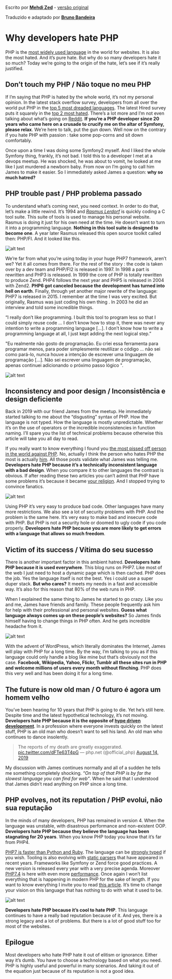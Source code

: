Escrito por [**Mehdi Zed**](https://jesuisundev.com/) - [versão original](https://www.jesuisundev.com/en/why-developers-hate-php)

Traduzido e adaptado por [**Bruno Bandeira**](https://brunobandeira.me/)

# Why developers hate PHP

PHP is the [most widely used language](https://w3techs.com/technologies/overview/programming_language) in the world for websites. It is also the most hated. And it’s pure hate. But why do so many developers hate it so much? Today we’re going to the origin of the hate, let’s see if it’s really justified.

## Don’t touch my PHP / Não toque no meu PHP

If I’m saying that PHP is hated by the whole world, it’s not my personal opinion. In the latest stack overflow survey, developers from all over the world put PHP in the [top 5 most dreaded languages](https://insights.stackoverflow.com/survey/2019#most-loved-dreaded-and-wanted). The latest Hired survey puts it squarely in the [top 2 most hated](https://hired.com/state-of-software-engineers#experience). There’s a lot more and I’m not even talking about what’s going on [Reddit](https://www.reddit.com/r/lolphp/). **If you’re a PHP developer since 20 years who came here on a crusade to crucify me on the altar of Symfony, please relax**. We’re here to talk, put the gun down. Well now on the contrary if you hate PHP with passion : take some pop-corns and sit down comfortably.

Once upon a time I was doing some Symfony2 myself. And I liked the whole Symfony thing, frankly, it’s not bad. I told this to a developer I met at a devops meetup. He was shocked, he was about to vomit, he looked at me like I just murdered a newborn baby. From now on I’m going to call him James to make it easier. So I immediately asked James a question: **why so much hatred?**

## PHP trouble past / PHP problema passado

To understand what’s coming next, you need context. In order to do that, let’s make a little rewind. It’s 1994 and [*Rasmus Lerdorf*](https://twitter.com/rasmus) is quickly coding a C tool suite. This suite of tools is used to manage his personal website. Rasmus is doing it just for his own need at the time. He doesn’t want to turn it into a programming language. **Nothing in this tool suite is designed to become one**. A year later Rasmus released this open source toolkit called then: PHP/FI. And it looked like this.

![alt text](./002-files/001.png "Rasmus sample")

We’re far from what you’re using today in your huge PHP7 framework, aren’t we? Yet it all comes from there. For the rest of the story : the code is taken over by a dev team and PHP/FI2 is released in 1997. In 1998 a part is rewritten and PHP3 is released. In 1999 the core of PHP is totally rewritten to produce Zend. PHP4 follows the next year and PHP5 is released in 2004 with Zend2. **PHP6 got canceled because the development has turned into hell on earth**. Finally, through yet another major rewrite of the language: PHP7 is released in 2015. I remember at the time I was very excited. But originally, Rasmus was just coding his own thing . In 2003 he did an interview and told some incredible things.

“I really don’t like programming. I built this tool to program less so that I could simply reuse code … I don’t know how to stop it, there was never any intention to write a programming language […]. I don’t know how to write a programming language at all, I just kept adding the next logical step.”

"Eu realmente não gosto de programação. Eu criei essa ferramenta para programar menos, para poder simplesmente reutilizar o código ... não sei como pará-lo, nunca houve a intenção de escrever uma linguagem de programação [...]. Não sei escrever uma linguagem de programação, apenas continuei adicionando o próximo passo lógico ".

![alt text](./002-files/002.gif "woops")

## Inconsistency and poor design / Inconsistência e design deficiente

Back in 2019 with our friend James from the meetup. He immediately started talking to me about the “disgusting” syntax of PHP. How the language is not typed. How the language is mostly unpredictable. Whether it’s on the use of operators or the incredible inconsistencies in function naming. I’ll spare you the list of technical problems because otherwise this article will take you all day to read.

If you really want to know everything I found you [the most pissed off person in the world against PHP](https://eev.ee/blog/2012/04/09/php-a-fractal-of-bad-design/). No, actually I think the person who hates PHP the most is actually [him](https://whydoesitsuck.com/why-does-php-suck/). All those posts validate what James was telling me. **Developers hate PHP because it’s a technically inconsistent language with a bad design**. When you compare it to other languages the contrast is obvious. If after reading these two articles you can’t admit that PHP have some problems it’s because it became [your religion](https://www.jesuisundev.com/en/religion-among-developers/). And I stopped trying to convince fanatics.

![alt text](./002-files/003.jpg "PHP Best Practices")

Using PHP it’s very easy to produce bad code. Other languages have many more restrictions. We also see a lot of security problems with PHP. And the problem is the same here. It’s very easy to make bad and insecure code with PHP. But PHP is not a security hole or doomed to ugly code if you code properly. **Developers hate PHP because you are more likely to get errors with a language that allows so much freedom**.


## Victim of its success / Vítima do seu sucesso

There is another important factor in this ambient hatred. **Developers hate PHP because it is used everywhere**. This blog runs on PHP7. Like most of the web I just need to host a dynamic page which is then cached. PHP does the job. Yes the language itself is not the best. Yes i could use a super duper stack. **But who cares?** It meets my needs in a fast and accessible way. It’s also for this reason that 80% of the web runs in PHP.

When I explained the same thing to James he started to go crazy. Like you and me, James have friends and family. These people frequently ask him for help with their professional and personal websites. **Guess what language always comes up on these people’s websites?** So James finds himself having to change things in PHP often. And he gets incredible headache from it.

![alt text](./002-files/004.jpg "Types of Headache")

With the advent of WordPress, which literally dominates the Internet, James will play with PHP for a long time. By the way, I’m talking to you as if this language could only handle a blog like mine but that’s obviously not the case. **Facebook, Wikipedia, Yahoo, Flickr, Tumblr all these sites run in PHP and welcome millions of users every month without flinching**. PHP does this very well and has been doing it for a long time.

## The future is now old man / O futuro é agora um homem velho

You’ve been hearing for 10 years that PHP is going to die. Yet he’s still here. Despite time and the latest hypothetical technology, it’s not moving. **Developers hate PHP because it is the opposite of [hype driven development](https://www.cygnismedia.com/blog/hype-driven-development/)**. In a profession where everyone invests quickly on the latest stuff, PHP is an old man who doesn’t want to sell his land. An old man who continues to dance insolently.

> The reports of my death are greatly exaggerated. [pic.twitter.com/dFTe63T4pG](https://pic.twitter.com/dFTe63T4pG )
    — php.net (@official_php) [August 14, 2019](https://twitter.com/official_php/status/1161431862931349504?ref_src=twsrc%5Etfw)

My discussion with James continues normally and all of a sudden he tells me something completely shocking. *“On top of that PHP is by far the slowest language you can find for web”*. When he said that I understood that James didn’t read anything on PHP since a long time.

## PHP evolves, not its reputation / PHP evolui, não sua reputação

In the minds of many developers, PHP has remained in version 4. When the language was unstable, with disastrous performance and non-existent OOP. **Developers hate PHP because they believe the language has been stagnating for 20 years**. When you know PHP today you know that it’s far from PHP4.

[PHP7 is faster than Python and Ruby](https://benchmarksgame-team.pages.debian.net/benchmarksgame/fastest/php.html). The language can be [strongly typed](https://stitcher.io/blog/typed-properties-in-php-74) if you wish. Tooling is also evolving with [static parsers](https://github.com/phpstan/phpstan) that have appeared in recent years. Frameworks like Symfony or Zend force good practices. A new version is released every year with a very precise agenda. Moreover [PHP7.4](https://www.php.net/index.php#id2019-09-05-1) is here with even more [performance](https://www.phoronix.com/scan.php?page=news_item&px=PHP-7.4-RC1-Released). Once again I won’t list everything that is happening in modern PHP for the sake of length. If you want to know everything I invite you to read [this article](https://stitcher.io/blog/php-in-2019). It’s time to change your vision on this language that has nothing to do with what it used to be.

![alt text](./002-files/005.gif "Thank you")

**Developers hate PHP because it’s cool to hate PHP**. This language continues to have a really bad reputation because of it. And yes, there is a strong legacy and a lot of problems. But there is a lot of good stuff too for most of the websites.

## Epilogue

Most developers who hate PHP hate it out of elitism or ignorance. Either way it’s dumb. You have to choose a technology based on what you need. PHP is highly useful and powerful in many scenarios. And taking it out of the equation just because of its reputation is not a good idea.
